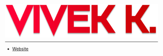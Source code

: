 <img align="center" src="Name.jpg" alt="Vivek K.">
<hr></hr>
<ul>
  <li><a href="https://vivek.kandathil.ca">Website</a></li>
</ul>
